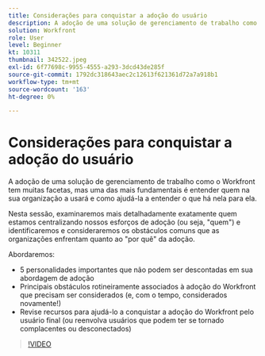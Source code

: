 ```yaml
---
title: Considerações para conquistar a adoção do usuário
description: A adoção de uma solução de gerenciamento de trabalho como o Workfront tem muitas facetas, mas uma das mais fundamentais é entender quem na organização a usará.
solution: Workfront
role: User
level: Beginner
kt: 10311
thumbnail: 342522.jpeg
exl-id: 6f77698c-9955-4555-a293-3dcd43de285f
source-git-commit: 1792dc318643aec2c12613f621361d72a7a918b1
workflow-type: tm+mt
source-wordcount: '163'
ht-degree: 0%

---
```


# Considerações para conquistar a adoção do usuário

A adoção de uma solução de gerenciamento de trabalho como o Workfront tem muitas facetas, mas uma das mais fundamentais é entender quem na sua organização a usará e como ajudá-la a entender o que há nela para ela.

Nesta sessão, examinaremos mais detalhadamente exatamente quem estamos centralizando nossos esforços de adoção (ou seja, &quot;quem&quot;) e identificaremos e consideraremos os obstáculos comuns que as organizações enfrentam quanto ao &quot;por quê&quot; da adoção.

Abordaremos:

* 5 personalidades importantes que não podem ser descontadas em sua abordagem de adoção
* Principais obstáculos rotineiramente associados à adoção do Workfront que precisam ser considerados (e, com o tempo, considerados novamente!)
* Revise recursos para ajudá-lo a conquistar a adoção do Workfront pelo usuário final (ou reenvolva usuários que podem ter se tornado complacentes ou desconectados)

>[!VIDEO](https://video.tv.adobe.com/v/342522/?quality=12&learn=on)
